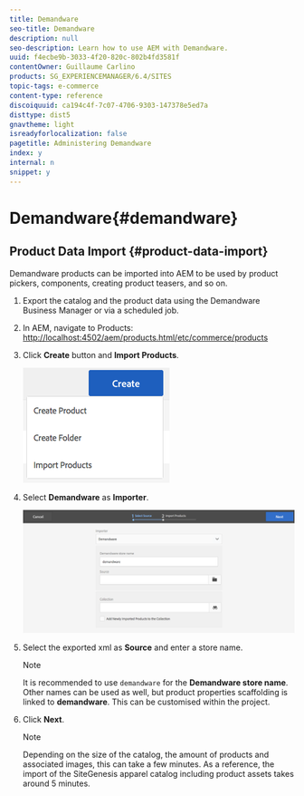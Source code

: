```yaml
---
title: Demandware
seo-title: Demandware
description: null
seo-description: Learn how to use AEM with Demandware.
uuid: f4ecbe9b-3033-4f20-820c-802b4fd3581f
contentOwner: Guillaume Carlino
products: SG_EXPERIENCEMANAGER/6.4/SITES
topic-tags: e-commerce
content-type: reference
discoiquuid: ca194c4f-7c07-4706-9303-147378e5ed7a
disttype: dist5
gnavtheme: light
isreadyforlocalization: false
pagetitle: Administering Demandware
index: y
internal: n
snippet: y
---
```


# Demandware{#demandware}

## Product Data Import {#product-data-import}

Demandware products can be imported into AEM to be used by product pickers, components, creating product teasers, and so on.

1. Export the catalog and the product data using the Demandware Business Manager or via a scheduled job.
1. In AEM, navigate to Products: [http://localhost:4502/aem/products.html/etc/commerce/products](http://localhost:4502/aem/products.html/etc/commerce/products)
1. Click **Create** button and **Import Products**.

   ![](assets/chlimage_1-84.png)

1. Select **Demandware** as **Importer**.

   ![](assets/chlimage_1-85.png)

1. Select the exported xml as **Source** and enter a store name.

   >[!NOTE]
   >
   >It is recommended to use `demandware` for the **Demandware store name**. Other names can be used as well, but product properties scaffolding is linked to **demandware**. This can be customised within the project.

1. Click **Next**.

   >[!NOTE]
   >
   >Depending on the size of the catalog, the amount of products and associated images, this can take a few minutes. As a reference, the import of the SiteGenesis apparel catalog including product assets takes around 5 minutes.

